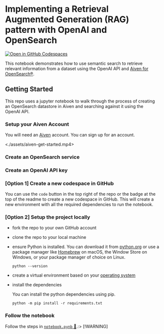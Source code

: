 # Implementing a Retrieval Augmented Generation (RAG) pattern with OpenAI and OpenSearch

[![Open in GitHub Codespaces](https://github.com/codespaces/badge.svg)](https://codespaces.new/aiven-labs/Opensearch-OpenAI-RAG-Pattern-with-Python)

This notebook demonstrates how to use semantic search to retrieve relevant information from a dataset using the OpenAI API and [Aiven for OpenSearch®](https://aiven.io/opensearch).

## Getting Started

This repo uses a jupyter notebook to walk through the process of creating an OpenSearch datastore in Aiven and searching against it using the OpenAI API.

### Setup your Aiven Account

You will need an [Aiven](https://aiven.io/) account. You can sign up for an account.

<./assets/aiven-get-started.mp4>

### Create an OpenSearch service

### Create an OpenAI API key

### [Option 1] Create a new codespace in GitHub

You can use the `code` button in the top right of the repo or the badge at the top of the readme to create a new codespace in GitHub. This will create a new environment with all the required dependencies to run the notebook.

### [Option 2] Setup the project locally

- fork the repo to your own GitHub account
- clone the repo to your local machine
- ensure Python is installed. You can download it from [python.org](https://www.python.org/downloads/) or use a package manager like [Homebrew](https://brew.sh/) on macOS, the Window Store on Windows, or your package manager of choice on Linux.
  ```shell
  python --version
  ```
- create a virtual environment based on your [operating system](https://docs.python.org/3/library/venv.html)
- install the dependencies

  You can install the python dependencies using pip.

  ```shell
  python -m pip install -r requirements.txt
  ```

### Follow the notebook

Follow the steps in [`notebook.pynb` 🔗](./notebook.pynb).:> [!WARNING]
